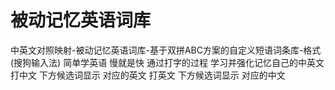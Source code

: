 # 被动记忆英语词库
中英文对照映射-被动记忆英语词库-基于双拼ABC方案的自定义短语词条库-格式(搜狗输入法)
简单学英语 慢就是快 通过打字的过程 学习并强化记忆自己的中英文
打中文 下方候选词显示 对应的英文
打英文 下方候选词显示 对应的中文
